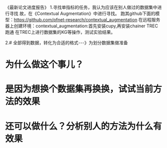 《最新论文进度报告》
1.寻找单指标的任务，我认为应该在别人做过的数据集中进行寻找
  故，在《Contextual Augmentation》中进行寻找。
  跑其github下面的模型：https://github.com/pfnet-research/contextual_augmentation
  在远程服务器上创建环境：contextual_augmentation:首先安装cupy,再安装chainer
  TREC跑通
  在TREC上进行数据集的KG等操作，测试实验结果。
  
2.# 全部得到数据，转化为合适的格式---》为划分数据集做准备
  #
  
  # 为什么做这个事儿？
  # 是因为想换个数据集再换换，试试当前方法的效果
  # 还可以做什么？分析别人的方法为什么有效果

  #

